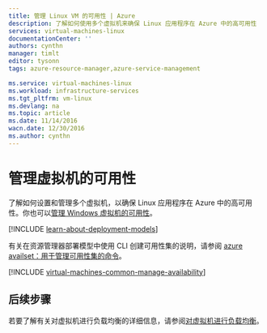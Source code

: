 ```yaml
---
title: 管理 Linux VM 的可用性 | Azure
description: 了解如何使用多个虚拟机来确保 Linux 应用程序在 Azure 中的高可用性
services: virtual-machines-linux
documentationCenter: ''
authors: cynthn
manager: timlt
editor: tysonn
tags: azure-resource-manager,azure-service-management

ms.service: virtual-machines-linux
ms.workload: infrastructure-services
ms.tgt_pltfrm: vm-linux
ms.devlang: na
ms.topic: article
ms.date: 11/14/2016
wacn.date: 12/30/2016
ms.author: cynthn
---
```


# 管理虚拟机的可用性

了解如何设置和管理多个虚拟机，以确保 Linux 应用程序在 Azure 中的高可用性。你也可以[管理 Windows 虚拟机的可用性](./virtual-machines-windows-manage-availability.md)。

[!INCLUDE [learn-about-deployment-models](../../includes/learn-about-deployment-models-both-include.md)]

有关在资源管理器部署模型中使用 CLI 创建可用性集的说明，请参阅 [azure availset：用于管理可用性集的命令](./azure-cli-arm-commands.md#azure-availset-commands-to-manage-your-availability-sets)。

[!INCLUDE [virtual-machines-common-manage-availability](../../includes/virtual-machines-common-manage-availability.md)]

## 后续步骤

若要了解有关对虚拟机进行负载均衡的详细信息，请参阅[对虚拟机进行负载均衡](./virtual-machines-linux-load-balance.md)。

<!---HONumber=Mooncake_Quality_Review_1202_2016-->